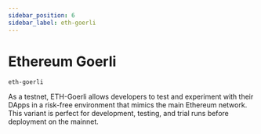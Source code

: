 ```yaml
---
sidebar_position: 6
sidebar_label: eth-goerli
---
```


# Ethereum Goerli

`eth-goerli`

As a testnet, ETH-Goerli allows developers to test and experiment with their DApps in a risk-free environment that mimics the main Ethereum network. This variant is perfect for development, testing, and trial runs before deployment on the mainnet.
